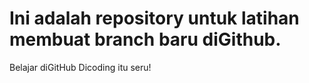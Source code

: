 # Ini adalah repository untuk latihan membuat branch baru diGithub.
  Belajar diGitHub Dicoding itu seru!